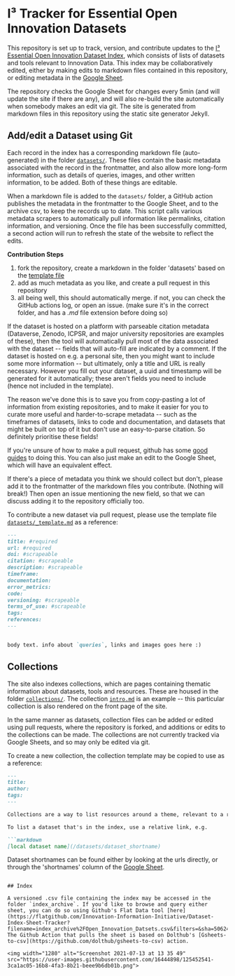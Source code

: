 # I³ Tracker for Essential Open Innovation Datasets 

This repository is set up to track, version, and contribute updates to the [I³ Essential Open Innovation Dataset Index](https://iiindex.org/), which consists of lists of datasets and tools relevant to Innovation Data. This index may be collaboratively edited, either by making edits to markdown files contained in this repository, or editing metadata in the [Google Sheet](https://docs.google.com/spreadsheets/d/1bdyhGrj0oNz-_qW3Rv2GNGqhZZ73rgj-DYWePLA_1Ms/edit#gid=1389884911).

The repository checks the Google Sheet for changes every 5min (and will update the site if there are any), and will also re-build the site automatically when somebody makes an edit via git. The site is generated from markdown files in this repository using the static site generator Jekyll.

## Add/edit a Dataset using Git

Each record in the index has a corresponding markdown file (auto-generated) in the folder [`datasets/`](/datasets). These files contain the basic metadata associated with the record in the frontmatter, and also allow more long-form information, such as details of queries, images, and other written information, to be added. Both of these things are editable.

When a markdown file is added to the `datasets/` folder, a GitHub action publishes the metadata in the frontmatter to the Google Sheet, and to the archive csv, to keep the records up to date. This script calls various metadata scrapers to automatically pull information like permalinks, citation information, and versioning. Once the file has been successfully committed, a second action will run to refresh the state of the website to reflect the edits.

**Contribution Steps**

1. fork the repository, create a markdown in the folder 'datasets' based on the [template file](datasets/_template.md) 
2. add as much metadata as you like, and create a pull request in this repository
3. all being well, this should automatically merge. if not, you can check the GitHub actions log, or open an issue. (make sure it's in the correct folder, and has a _.md_ file extension before doing so)

If the dataset is hosted on a platform with parseable citation metadata (Dataverse, Zenodo, ICPSR, and major university repositories are examples of these), then the tool will automatically pull most of the data associated with the dataset -- fields that will auto-fill are indicated by a comment. If the dataset is hosted on e.g. a personal site, then you might want to include some more information -- but ultimately, only a title and URL is really necessary. However you fill out your dataset, a uuid and timestamp will be generated for it automatically; these aren't fields you need to include (hence not included in the template).

The reason we've done this is to save you from copy-pasting a lot of information from existing repositories, and to make it easier for you to curate more useful and harder-to-scrape metadata -- such as the timeframes of datasets, links to code and documentation, and datasets that might be built on top of it but don't use an easy-to-parse citation. So definitely prioritise these fields!

If you're unsure of how to make a pull request, github has some [good guides](https://docs.github.com/en/github/collaborating-with-pull-requests/proposing-changes-to-your-work-with-pull-requests/creating-a-pull-request) to doing this. You can also just make an edit to the Google Sheet, which will have an equivalent effect.

If there's a piece of metadata you think we should collect but don't, please add it to the frontmatter of the markdown files you contribute.  (Nothing will break!)  Then open an issue mentioning the new field, so that we can discuss adding it to the repository officially too.

To contribute a new dataset via pull request, please use the template file [`datasets/_template.md`](datasets/_template.md) as a reference:

```markdown
---
title: #required
url: #required
doi: #scrapeable
citation: #scrapeable
description: #scrapeable
timeframe:
documentation:
error_metrics:
code:
versioning: #scrapeable
terms_of_use: #scrapeable
tags:
references:
---


body text. info about `queries`, links and images goes here :)
```

## Collections

The site also indexes collections, which are pages containing thematic information about datasets, tools and resources. These are housed in the folder [`collections/`](/collections). The collection [`intro.md`](/collections/intro.md) is an example -- this particular collection is also rendered on the front page of the site.

In the same manner as datasets, collection files can be added or edited using pull requests, where the repository is forked, and additions or edits to the collections can be made. The collections are not currently tracked via Google Sheets, and so may only be edited via git.

To create a new collection, the collection template may be copied to use as a reference:

```markdown
---
title:
author:
tags:
---

Collections are a way to list resources around a theme, relevant to a research agenda or set of papers, or as an introduction to various aspects of the field. They are formatted in markdown:

To list a dataset that's in the index, use a relative link, e.g.

```markdown
[local dataset name](/datasets/dataset_shortname)
```

Dataset shortnames can be found either by looking at the urls directly, or through the 'shortnames' column of the [Google Sheet](https://docs.google.com/spreadsheets/d/1bdyhGrj0oNz-_qW3Rv2GNGqhZZ73rgj-DYWePLA_1Ms/edit#gid=1389884911).
```

## Index

A versioned .csv file containing the index may be accessed in the folder `index_archive`. If you'd like to browse and query either sheet, you can do so using Github's Flat Data tool [here](https://flatgithub.com/Innovation-Information-Initiative/Dataset-Index-Sheet-Tracker?filename=index_archive%2FOpen_Innovation_Datsets.csv&filters=&sha=50624ec98ff61d670b75aa9f9206650395bc624b&sort=Title%2Casc&stickyColumnName=Title). The Github Action that pulls the sheet is based on Dolthub's [Gsheets-to-csv](https://github.com/dolthub/gsheets-to-csv) action.

<img width="1280" alt="Screenshot 2021-07-13 at 13 35 49" src="https://user-images.githubusercontent.com/16444898/125452541-3ca1ac05-16b8-4fa3-8b21-beee9b6db01b.png">

